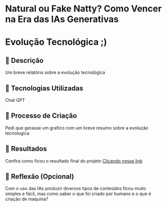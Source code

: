 # Natural ou Fake Natty? Como Vencer na Era das IAs Generativas

# Evolução Tecnológica ;)

## 📒 Descrição
Um breve relatório sobre a evolução tecnológica

## 🤖 Tecnologias Utilizadas
Chat GPT

## 🧐 Processo de Criação
Pedi que gerasse um grafico com um breve resumo sobre a evolução tecnologica

## 🚀 Resultados
Confira como ficou o resultado final do projeto [Clicando nesse link](/Relatorio%20Evolução%20da%20Tecnologia.md)

## 💭 Reflexão (Opcional)
Com o uso das IAs produzir diversos tipos de conteúdos ficou muito simples e fácil, mas como saber o que foi criado por humano
e o que é criação de maquina?





